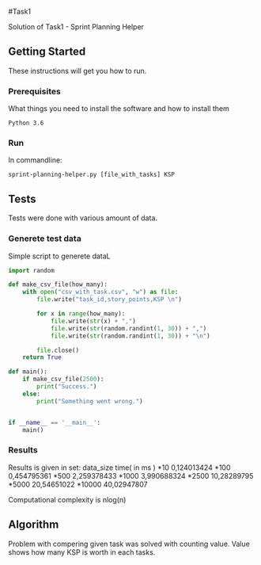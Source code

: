 #Task1

Solution of Task1 - Sprint Planning Helper

## Getting Started

These instructions will get you how to run.

### Prerequisites

What things you need to install the software and how to install them

```
Python 3.6
```

### Run

In commandline:

```
sprint-planning-helper.py [file_with_tasks] KSP
```

## Tests

Tests were done with various amount of data.

### Generete test data

Simple script to generete dataL

```python
import random

def make_csv_file(how_many):
    with open("csv_with_task.csv", "w") as file:
        file.write("task_id,story_points,KSP \n")

        for x in range(how_many):
            file.write(str(x) + ",")
            file.write(str(random.randint(1, 30)) + ",")
            file.write(str(random.randint(1, 30)) + "\n")

        file.close()
    return True

def main():
    if make_csv_file(2500):
        print("Success.")
    else:
        print("Something went wrong.")


if __name__ == '__main__':
    main()
```

### Results
Results is given in set: data_size time( in ms )
*10	0,124013424
*100	0,454795361
*500	2,259378433
*1000	3,990688324
*2500	10,28289795
*5000	20,54651022
*10000	40,02947807

Computational complexity is nlog(n)

## Algorithm

Problem with compering given task was solved with counting value. Value shows how many KSP is worth in each tasks. 
